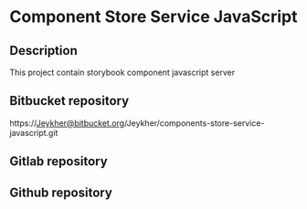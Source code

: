 # Component Store Service JavaScript

## Description

This project contain storybook component javascript server

## Bitbucket repository

https://Jeykher@bitbucket.org/Jeykher/components-store-service-javascript.git

## Gitlab repository



## Github repository


